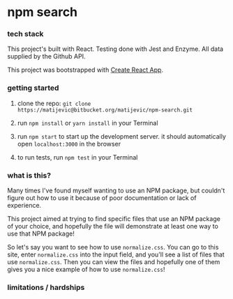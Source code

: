 # npm search



### tech stack

This project's built with React. Testing done with Jest and Enzyme. All data supplied by the Github API.

This project was bootstrapped with [Create React App](https://github.com/facebookincubator/create-react-app).




### getting started

1. clone the repo: `git clone https://matijevic@bitbucket.org/matijevic/npm-search.git`

2. run `npm install` or `yarn install` in your Terminal

3. run `npm start` to start up the development server. it should automatically open `localhost:3000` in the browser

4. to run tests, run `npm test` in your Terminal



### what is this?

Many times I've found myself wanting to use an NPM package, but couldn't figure out how to use it because of poor documentation or lack of experience.

This project aimed at trying to find specific files that use an NPM package of your choice, and hopefully the file will demonstrate at least one way to use that NPM package!

So let's say you want to see how to use `normalize.css`. You can go to this site, enter `normalize.css` into the input field, and you'll see a list of files that use `normalize.css`. Then you can view the files and hopefully one of them gives you a nice example of how to use `normalize.css`!


### limitations / hardships
